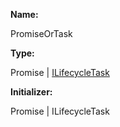 **Name:**

PromiseOrTask

**Type:**

Promise<unknown> | [ILifecycleTask](https://gitbook-18.gitbook.io/au//runtime/lifecycle-task/interfaces/ilifecycletask)

**Initializer:**

Promise<unknown> | ILifecycleTask

